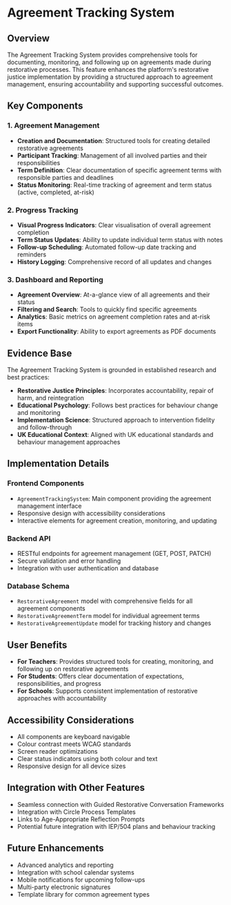 # Agreement Tracking System

## Overview
The Agreement Tracking System provides comprehensive tools for documenting, monitoring, and following up on agreements made during restorative processes. This feature enhances the platform's restorative justice implementation by providing a structured approach to agreement management, ensuring accountability and supporting successful outcomes.

## Key Components

### 1. Agreement Management
- **Creation and Documentation**: Structured tools for creating detailed restorative agreements
- **Participant Tracking**: Management of all involved parties and their responsibilities
- **Term Definition**: Clear documentation of specific agreement terms with responsible parties and deadlines
- **Status Monitoring**: Real-time tracking of agreement and term status (active, completed, at-risk)

### 2. Progress Tracking
- **Visual Progress Indicators**: Clear visualisation of overall agreement completion
- **Term Status Updates**: Ability to update individual term status with notes
- **Follow-up Scheduling**: Automated follow-up date tracking and reminders
- **History Logging**: Comprehensive record of all updates and changes

### 3. Dashboard and Reporting
- **Agreement Overview**: At-a-glance view of all agreements and their status
- **Filtering and Search**: Tools to quickly find specific agreements
- **Analytics**: Basic metrics on agreement completion rates and at-risk items
- **Export Functionality**: Ability to export agreements as PDF documents

## Evidence Base
The Agreement Tracking System is grounded in established research and best practices:

- **Restorative Justice Principles**: Incorporates accountability, repair of harm, and reintegration
- **Educational Psychology**: Follows best practices for behaviour change and monitoring
- **Implementation Science**: Structured approach to intervention fidelity and follow-through
- **UK Educational Context**: Aligned with UK educational standards and behaviour management approaches

## Implementation Details

### Frontend Components
- `AgreementTrackingSystem`: Main component providing the agreement management interface
- Responsive design with accessibility considerations
- Interactive elements for agreement creation, monitoring, and updating

### Backend API
- RESTful endpoints for agreement management (GET, POST, PATCH)
- Secure validation and error handling
- Integration with user authentication and database

### Database Schema
- `RestorativeAgreement` model with comprehensive fields for all agreement components
- `RestorativeAgreementTerm` model for individual agreement terms
- `RestorativeAgreementUpdate` model for tracking history and changes

## User Benefits
- **For Teachers**: Provides structured tools for creating, monitoring, and following up on restorative agreements
- **For Students**: Offers clear documentation of expectations, responsibilities, and progress
- **For Schools**: Supports consistent implementation of restorative approaches with accountability

## Accessibility Considerations
- All components are keyboard navigable
- Colour contrast meets WCAG standards
- Screen reader optimizations
- Clear status indicators using both colour and text
- Responsive design for all device sizes

## Integration with Other Features
- Seamless connection with Guided Restorative Conversation Frameworks
- Integration with Circle Process Templates
- Links to Age-Appropriate Reflection Prompts
- Potential future integration with IEP/504 plans and behaviour tracking

## Future Enhancements
- Advanced analytics and reporting
- Integration with school calendar systems
- Mobile notifications for upcoming follow-ups
- Multi-party electronic signatures
- Template library for common agreement types

